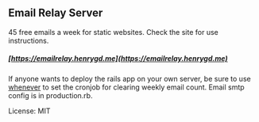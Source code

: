 ## Email Relay Server

45 free emails a week for static websites. Check the site for use instructions.

##### [https://emailrelay.henrygd.me](https://emailrelay.henrygd.me)

If anyone wants to deploy the rails app on your own server, be sure to use [whenever](https://github.com/javan/whenever) to set the cronjob for clearing weekly email count. Email smtp config is in production.rb.

License: MIT